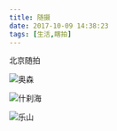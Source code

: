 ```yaml
---
title: 随摄
date: 2017-10-09 14:38:23
tags: [生活,瞎拍]
---
```


北京随拍
<!-- more -->

![奥森](http://imageleeoy.oss-cn-shanghai.aliyuncs.com/IMG_3858.jpg?Expires=1518162046&OSSAccessKeyId=TMP.AQHlzYvAvCUDjVDCInWOZ3LbuTQr-oSDpWzmnr91kFuP4V94Nfi5JY5AxcmsAAAwLAIUYxmkBxTC_4LVziPTJgsJpISK7C4CFCvwGazNOFIlkG8nZebjwh4eDnxS&Signature=USrgckaXdVAcCJxMGv%2B9MKpFMEU%3D)

![什刹海](http://imageleeoy.oss-cn-shanghai.aliyuncs.com/IMG_3951.jpg?Expires=1518162099&OSSAccessKeyId=TMP.AQHlzYvAvCUDjVDCInWOZ3LbuTQr-oSDpWzmnr91kFuP4V94Nfi5JY5AxcmsAAAwLAIUYxmkBxTC_4LVziPTJgsJpISK7C4CFCvwGazNOFIlkG8nZebjwh4eDnxS&Signature=x7OVC01tyQ9HqcvXyZFNgn4sKTc%3D
)

![乐山](http://imageleeoy.oss-cn-shanghai.aliyuncs.com/IMG_4874.jpg?Expires=1518162129&OSSAccessKeyId=TMP.AQHlzYvAvCUDjVDCInWOZ3LbuTQr-oSDpWzmnr91kFuP4V94Nfi5JY5AxcmsAAAwLAIUYxmkBxTC_4LVziPTJgsJpISK7C4CFCvwGazNOFIlkG8nZebjwh4eDnxS&Signature=Pb1hcNfMlQzGH2Eb%2BoL5FCWR5GI%3D
)